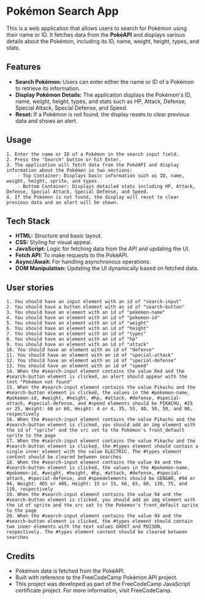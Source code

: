 # Pokémon Search App

This is a web application that allows users to search for Pokémon using their name or ID. It fetches data from the **PokéAPI** and displays various details about the Pokémon, including its ID, name, weight, height, types, and stats.

## Features

- **Search Pokémon:** Users can enter either the name or ID of a Pokémon to retrieve its information.
- **Display Pokémon Details:** The application displays the Pokémon's ID, name, weight, height, types, and stats such as HP, Attack, Defense, Special Attack, Special Defense, and Speed.
- **Reset:** If a Pokémon is not found, the display resets to clear previous data and shows an alert.

## Usage

    1. Enter the name or ID of a Pokémon in the search input field.
    2. Press the "Search" button or hit Enter.
    3. The application will fetch data from the PokéAPI and display information about the Pokémon in two sections:
        - Top Container: Displays basic information such as ID, name, weight, height, sprite, and types.
        - Bottom Container: Displays detailed stats including HP, Attack, Defense, Special Attack, Special Defense, and Speed.
    4. If the Pokémon is not found, the display will reset to clear previous data and an alert will be shown.

## Tech Stack

- **HTML:** Structure and basic layout.
- **CSS:** Styling for visual appeal.
- **JavaScript:** Logic for fetching data from the API and updating the UI.
- **Fetch API:** To make requests to the PokéAPI.
- **Async/Await:** For handling asynchronous operations.
- **DOM Manipulation:** Updating the UI dynamically based on fetched data.

## User stories

    1. You should have an input element with an id of "search-input"
    2. You should have a button element with an id of "search-button"
    3. You should have an element with an id of "pokemon-name"
    4. You should have an element with an id of "pokemon-id"
    5. You should have an element with an id of "weight"
    6. You should have an element with an id of "height"
    7. You should have an element with an id of "types"
    8. You should have an element with an id of "hp"
    9. You should have an element with an id of "attack"
    10. You should have an element with an id of "defense"
    11. You should have an element with an id of "special-attack"
    12. You should have an element with an id of "special-defense"
    13. You should have an element with an id of "speed"
    14. When the #search-input element contains the value Red and the #search-button element is clicked, an alert should appear with the text "Pokémon not found"
    15. When the #search-input element contains the value Pikachu and the #search-button element is clicked, the values in the #pokemon-name, #pokemon-id, #weight, #height, #hp, #attack, #defense, #special-attack, #special-defense, and #speed elements should be PIKACHU, #25 or 25, Weight: 60 or 60, Height: 4 or 4, 35, 55, 40, 50, 50, and 90, respectively
    16. When the #search-input element contains the value Pikachu and the #search-button element is clicked, you should add an img element with the id of "sprite" and the src set to the Pokémon's front_default sprite to the page
    17. When the #search-input element contains the value Pikachu and the #search-button element is clicked, the #types element should contain a single inner element with the value ELECTRIC. The #types element content should be cleared between searches
    18. When the #search-input element contains the value 94 and the #search-button element is clicked, the values in the #pokemon-name, #pokemon-id, #weight, #height, #hp, #attack, #defense, #special-attack, #special-defense, and #speedelements should be GENGAR, #94 or 94, Weight: 405 or 405, Height: 15 or 15, 60, 65, 60, 130, 75, and 110, respectively
    19. When the #search-input element contains the value 94 and the #search-button element is clicked, you should add an img element with the id of sprite and the src set to the Pokémon's front_default sprite to the page
    20. When the #search-input element contains the value 94 and the #search-button element is clicked, the #types element should contain two inner elements with the text values GHOST and POISON, respectively. The #types element content should be cleared between searches

## Credits

- Pokémon data is fetched from the PokéAPI.
- Built with reference to the FreeCodeCamp Pokémon API project.
- This project was developed as part of the FreeCodeCamp JavaScript certificate project. For more information, visit FreeCodeCamp.